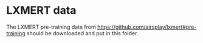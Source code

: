 # LXMERT data

The LXMERT pre-training data from https://github.com/airsplay/lxmert#pre-training should be downloaded and put in this folder.